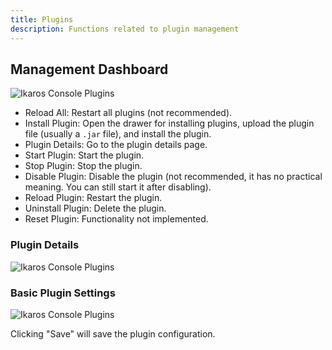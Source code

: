 ```yaml
---
title: Plugins
description: Functions related to plugin management
---
```


## Management Dashboard

![Ikaros Console Plugins](/img/user-guide-plugins/Snipaste_2023-07-30_14-33-46.png)

- Reload All: Restart all plugins (not recommended).
- Install Plugin: Open the drawer for installing plugins, upload the plugin file (usually a `.jar` file), and install the plugin.
- Plugin Details: Go to the plugin details page.
- Start Plugin: Start the plugin.
- Stop Plugin: Stop the plugin.
- Disable Plugin: Disable the plugin (not recommended, it has no practical meaning. You can still start it after disabling).
- Reload Plugin: Restart the plugin.
- Uninstall Plugin: Delete the plugin.
- Reset Plugin: Functionality not implemented.

### Plugin Details

![Ikaros Console Plugins](/img/user-guide-plugins/Snipaste_2023-07-30_14-39-27.png)

### Basic Plugin Settings

![Ikaros Console Plugins](/img/user-guide-plugins/Snipaste_2023-07-30_14-39-56.png)

Clicking "Save" will save the plugin configuration.
